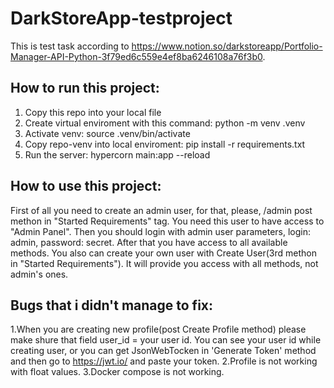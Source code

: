# DarkStoreApp-testproject
This is test task according to https://www.notion.so/darkstoreapp/Portfolio-Manager-API-Python-3f79ed6c559e4ef8ba6246108a76f3b0.
## How to run this project:
1. Copy this repo into your local file
2. Create virtual enviroment with this command: python -m venv .venv
3. Activate venv: source .venv/bin/activate
4. Copy repo-venv into local enviroment: pip install -r requirements.txt
5. Run the server: hypercorn main:app --reload
## How to use this project:
First of all you need to create an admin user, for that, please, /admin post methon in "Started Requirements" tag. You need this user to have access to "Admin Panel".
Then you should login with admin user parameters, login: admin, password: secret. After that you have access to all available methods.
You also can create your own user with Create User(3rd methon in "Started Requirements"). It will provide you access with all methods, not admin's ones.
## Bugs that i didn't manage to fix:
1.When you are creating new profile(post Create Profile method) please make shure that field user_id = your user id. You can see your user id while creating user,
or you can get JsonWebTocken in 'Generate Token' method and then go to https://jwt.io/ and paste your token.
2.Profile is not working with float values.
3.Docker compose is not working.
